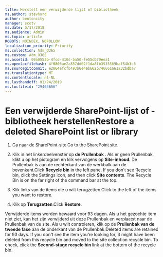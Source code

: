 ```yaml
---
title: Herstelt een verwijderde lijst of bibliotheek
ms.author: stevhord
author: bentoncity
manager: scotv
ms.date: 5/17/2018
ms.audience: Admin
ms.topic: article
ROBOTS: NOINDEX, NOFOLLOW
localization_priority: Priority
ms.collection: Adm_O365
ms.custom: Adm_O365
ms.assetid: 09a0553b-4fcd-410d-ba50-fe55cb79eea1
ms.openlocfilehash: 4f0806ae2a857dd02f1da8fb3935569baf54b3c5
ms.sourcegitcommit: e2864efcfb493b6e46b662b746661a61232bdba7
ms.translationtype: MT
ms.contentlocale: nl-NL
ms.lasthandoff: 01/24/2019
ms.locfileid: "29465656"
---
```

# <a name="restore-a-deleted-sharepoint-list-or-library"></a><span data-ttu-id="67a86-102">Een verwijderde SharePoint-lijst of -bibliotheek herstellen</span><span class="sxs-lookup"><span data-stu-id="67a86-102">Restore a deleted SharePoint list or library</span></span>

1. <span data-ttu-id="67a86-103">Ga naar de SharePoint-site.</span><span class="sxs-lookup"><span data-stu-id="67a86-103">Go to the SharePoint site.</span></span>
    
2. <span data-ttu-id="67a86-p101">Klik in het linkerdeelvenster op **de Prullenbak** . Als er geen Prullenbak, klikt u op het pictogram en klik vervolgens op **Site-inhoud**. De Prullenbak is aan de rechterkant van de werkbalk aan de bovenkant.</span><span class="sxs-lookup"><span data-stu-id="67a86-p101">Click **Recycle bin** in the left pane. If you don't see Recycle bin, click the Settings icon, and then click **Site contents**. The Recycle Bin is on the far right of the command bar at the top.</span></span>
    
3. <span data-ttu-id="67a86-107">Klik links van de items die u wilt terugzetten.</span><span class="sxs-lookup"><span data-stu-id="67a86-107">Click to the left of the items you want to restore.</span></span>
    
4. <span data-ttu-id="67a86-108">Klik op **Terugzetten**.</span><span class="sxs-lookup"><span data-stu-id="67a86-108">Click **Restore**.</span></span>
    
<span data-ttu-id="67a86-p102">Verwijderde items worden bewaard voor 93 dagen. Als u het gezochte item niet ziet, kan het zijn verwijderd uit deze Prullenbak en verplaatst naar de Prullenbak van de site. Als u wilt controleren, klik op de **Prullenbak van de tweede fase** aan de onderkant van de Prullenbak.</span><span class="sxs-lookup"><span data-stu-id="67a86-p102">Deleted items are retained for 93 days. If you don't see the item you're looking for, it might have been deleted from this recycle bin and moved to the site collection recycle bin. To check, click the **Second-stage recycle bin** link at the bottom of the recycle bin.</span></span> 
  

